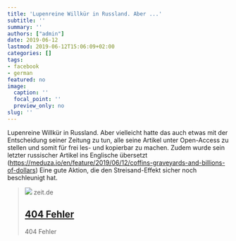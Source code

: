 ```yaml
---
title: 'Lupenreine Willkür in Russland. Aber ...'
subtitle: ''
summary: ''
authors: ["admin"]
date: 2019-06-12
lastmod: 2019-06-12T15:06:09+02:00
categories: []
tags:
- facebook
- german
featured: no
image:
  caption: ''
  focal_point: ''
  preview_only: no
slug: ''
---
```

Lupenreine Willkür in Russland. Aber vielleicht hatte das auch etwas mit der Entscheidung seiner Zeitung zu tun, alle seine Artikel unter Open-Access zu stellen und somit für frei les- und kopierbar zu machen. Zudem wurde sein letzter russischer Artikel ins Englische übersetzt (https://meduza.io/en/feature/2019/06/12/coffins-graveyards-and-billions-of-dollars) Eine gute Aktion, die den Streisand-Effekt sicher noch beschleunigt hat.
> [![](https://img.zeit.de/administratives/sharing/fallback-image/wide__1300x731)](https://www.zeit.de/video/2019-06/6047072503001/enthuellungsjournalist-russland-laesst-vorwuerfe-gegen-iwan-golunow-fallen)
> zeit.de
> ## [404 Fehler](https://www.zeit.de/video/2019-06/6047072503001/enthuellungsjournalist-russland-laesst-vorwuerfe-gegen-iwan-golunow-fallen)
>
>404 Fehler


